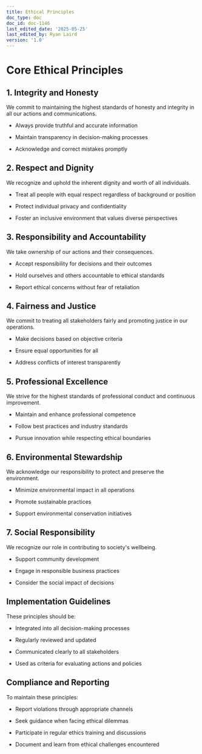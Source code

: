 ```yaml
---
title: Ethical Principles
doc_type: doc
doc_id: doc-1146
last_edited_date: '2025-05-25'
last_edited_by: Ryan Laird
version: '1.0'
---
```


# Core Ethical Principles

## 1. Integrity and Honesty

We commit to maintaining the highest standards of honesty and integrity in all our actions and communications.

- Always provide truthful and accurate information

- Maintain transparency in decision-making processes

- Acknowledge and correct mistakes promptly

## 2. Respect and Dignity

We recognize and uphold the inherent dignity and worth of all individuals.

- Treat all people with equal respect regardless of background or position

- Protect individual privacy and confidentiality

- Foster an inclusive environment that values diverse perspectives

## 3. Responsibility and Accountability

We take ownership of our actions and their consequences.

- Accept responsibility for decisions and their outcomes

- Hold ourselves and others accountable to ethical standards

- Report ethical concerns without fear of retaliation

## 4. Fairness and Justice

We commit to treating all stakeholders fairly and promoting justice in our operations.

- Make decisions based on objective criteria

- Ensure equal opportunities for all

- Address conflicts of interest transparently

## 5. Professional Excellence

We strive for the highest standards of professional conduct and continuous improvement.

- Maintain and enhance professional competence

- Follow best practices and industry standards

- Pursue innovation while respecting ethical boundaries

## 6. Environmental Stewardship

We acknowledge our responsibility to protect and preserve the environment.

- Minimize environmental impact in all operations

- Promote sustainable practices

- Support environmental conservation initiatives

## 7. Social Responsibility

We recognize our role in contributing to society's wellbeing.

- Support community development

- Engage in responsible business practices

- Consider the social impact of decisions

## Implementation Guidelines

These principles should be:

- Integrated into all decision-making processes

- Regularly reviewed and updated

- Communicated clearly to all stakeholders

- Used as criteria for evaluating actions and policies

## Compliance and Reporting

To maintain these principles:

- Report violations through appropriate channels

- Seek guidance when facing ethical dilemmas

- Participate in regular ethics training and discussions

- Document and learn from ethical challenges encountered

